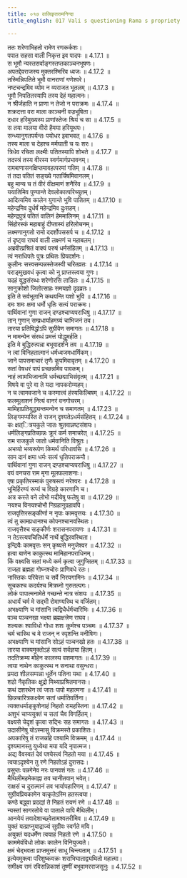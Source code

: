 ```yaml
---
title: ०१७ वालिकृतरामनिन्दा
title_english: 017 Vali s questioning Rama s propriety

---
```



  
ततः शरेणाभिहतो रामेण रणकर्कशः।  
पपात सहसा वाली निकृत्त इव पादपः ॥ 4.17.1 ॥   
स भूमौ न्यस्तसर्वाङ्गस्तप्तकाञ्चनभूषणः।  
अपतद्देवराजस्य मुक्तरश्मिरिव ध्वजः ॥ 4.17.2 ॥   
तस्मिन्निपतिते भूमौ वानराणां गणेश्वरे।  
नष्टचन्द्रमिव व्योम न व्यराजत भूतलम् ॥ 4.17.3 ॥   
भूमौ निपतितस्यापि तस्य देहं महात्मनः।  
न श्रीर्जहाति न प्राणा न तेजो न पराक्रमः ॥ 4.17.4 ॥   
शक्रदत्ता वरा माला काञ्चनी वज्रभूषिता।  
दधार हरिमुख्यस्य प्राणांस्तेजः श्रियं च सा ॥ 4.17.5 ॥   
स तया मालया वीरो हैमया हरियूथपः।  
सन्ध्यानुगतपर्यन्तः पयोधर इवाभवत् ॥ 4.17.6 ॥   
तस्य माला च देहश्च मर्मघाती च यः शरः।  
त्रिधेव रचिता लक्ष्मीः पतितस्यापि शोभते ॥ 4.17.7 ॥   
तदस्त्रं तस्य वीरस्य स्वर्गमार्गप्रभावनम्।  
रामबाणासनक्षिप्तमावहत्परमां गतिम् ॥ 4.17.8 ॥   
तं तदा पतितं सङ्ख्ये गतार्चिषमिवानलम्।  
बहु मान्य च तं वीरं वीक्षमाणं शनैरिव ॥ 4.17.9 ॥   
ययातिमिव पुण्यान्ते देवलोकात्परिच्युतम्।  
आदित्यमिव कालेन युगान्ते भुवि पातितम् ॥ 4.17.10 ॥   
महेन्द्रमिव दुर्धर्षं महेन्द्रमिव दुःसहम्।  
महेन्द्रपुत्रं पतितं वालिनं हेममालिनम् ॥ 4.17.11 ॥   
सिंहोरस्कं महाबाहुं दीप्तास्यं हरिलोचनम्।  
लक्ष्मणानुगतो रामो ददर्शोपससर्प च ॥ 4.17.12 ॥   
तं दृष्ट्वा राघवं वाली लक्ष्मणं च महाबलम्।  
अब्रवीत्प्रश्रितं वाक्यं परुषं धर्मसंहितम् ॥ 4.17.13 ॥   
त्वं नराधिपतेः पुत्रः प्रथितः प्रियदर्शनः।  
कुलीनः सत्त्वसम्पन्नस्तेजस्वी चरितव्रतः ॥ 4.17.14 ॥   
पराङ्मुखवधं कृत्वा को नु प्राप्तस्त्वया गुणः।  
यदहं युद्धसंरब्धः शरेणोरसि ताडितः ॥ 4.17.15 ॥   
सानुक्रोशो जितोत्साहः समयज्ञो दृढव्रतः।  
इति ते सर्वभूतानि कथयन्ति यशो भुवि ॥ 4.17.16 ॥   
दमः शमः क्षमा धर्मो धृतिः सत्यं पराक्रमः।  
पार्थिवानां गुणा राजन् दण्डश्चाप्यपराधिषु ॥ 4.17.17 ॥   
तान् गुणान् सम्प्रधार्याहमग्र्यं चाभिजनं तव।  
तारया प्रतिषिद्धोऽपि सुग्रीवेण समागतः ॥ 4.17.18 ॥   
न मामन्येन संरब्धं प्रमत्तं योद्धुमर्हति।  
इति मे बुद्धिरुत्पन्ना बभूवादर्शने तव ॥ 4.17.19 ॥   
न त्वां विनिहतात्मानं धर्मध्वजमधार्मिकम्।  
जाने पापसमाचारं तृणैः कूपमिवावृतम् ॥ 4.17.20 ॥   
सतां वेषधरं पापं प्रच्छन्नमिव पावकम्।  
नाहं त्वामभिजानामि धर्मच्छद्माभिसंवृतम् ॥ 4.17.21 ॥   
विषये वा पुरे वा ते यदा नापकरोम्यहम्।  
न च त्वामवजाने च कस्मात्त्वं हंस्यकिल्बिषम् ॥ 4.17.22 ॥   
फलमूलाशनं नित्यं वानरं वनगोचरम्।  
मामिहाप्रतियुद्ध्यन्तमन्येन च समागतम् ॥ 4.17.23 ॥   
लिङ्गमप्यस्ति ते राजन् दृश्यतेऽधर्मसंहितम् ॥ 4.17.24 ॥   
कः क्षत्ित्रयकुले जातः श्रुतवान्नष्टसंशयः।  
धर्मलिङ्गप्रतिच्छन्नः क्रूरं कर्म समाचरेत् ॥ 4.17.25 ॥   
राम राजकुले जातो धर्मवानिति विश्रुतः।  
अभव्यो भव्यरूपेण किमर्थं परिधावसि ॥ 4.17.26 ॥   
साम दानं क्षमा धर्मः सत्यं धृतिपराक्रमौ।  
पार्थिवानां गुणा राजन् दण़्डश्चाप्यपराधिषु ॥ 4.17.27 ॥   
वयं वनचरा राम मृगा मूलफलाशनाः।  
एषा प्रकृतिरस्माकं पुरुषस्त्वं नरेश्वरः ॥ 4.17.28 ॥   
भूमिर्हिरण्यं रूप्यं च विग्रहे कारणानि च।  
अत्र कस्ते वने लोभो मदीयेषु फलेषु वा ॥ 4.17.29 ॥   
नयश्च विनयश्चोभौ निग्रहानुग्रहावपि।  
राजवृत्तिरसङ्कीर्णा न नृपाः कामवृत्तयः ॥ 4.17.30 ॥   
त्वं तु कामप्रधानश्च कोपनश्चानवस्थितः।  
राजवृत्तैश्च सङ्कीर्णः शरासनपरायणः ॥ 4.17.31 ॥   
न तेऽस्त्यपचितिर्धर्मे नार्थे बुद्धिरवस्थिता।  
इन्द्रियैः कामवृत्तः सन् कृष्यसे मनुजेश्वर ॥ 4.17.32 ॥   
हत्वा बाणेन काकुत्स्थ मामिहानपराधिनम्।  
किं वक्ष्यसि सतां मध्ये कर्म कृत्वा जुगुप्सितम् ॥ 4.17.33 ॥   
राजहा ब्रह्महा गोघ्नश्चोरः प्राणिवधे रतः।  
नास्तिकः परिवेत्ता च सर्वे निरयगामिनः ॥ 4.17.34 ॥   
सूचकश्च कदर्यश्च मित्रघ्नो गुरुतल्पगः।  
लोकं पापात्मनामेते गच्छन्ते नात्र संशयः ॥ 4.17.35 ॥   
अधार्यं चर्म मे सद्भी रोमाण्यस्थि च वर्जितम्।  
अभक्ष्याणि च मांसानि त्वद्विधैर्धर्मचारिभिः ॥ 4.17.36 ॥   
पञ्च पञ्चनखा भक्ष्या ब्रह्मक्षत्त्रेण राघव।  
शल्यकः श्वाविधो गोधा शशः कूर्मश्च पञ्चमः ॥ 4.17.37 ॥   
चर्म चास्थि च मे राजन् न स्पृशन्ति मनीषिणः।  
अभक्ष्याणि च मांसानि सोऽहं पञ्चनखो हतः ॥ 4.17.38 ॥   
तारया वाक्यमुक्तोऽहं सत्यं सर्वज्ञया हितम्।  
तदतिक्रम्य मोहेन कालस्य वशमागतः ॥ 4.17.39 ॥   
त्वया नाथेन काकुत्स्थ न सनाथा वसुन्धरा।  
प्रमदा शीलसम्पन्ना धूर्तेन पतिना यथा ॥ 4.17.40 ॥   
शठो नैकृतिकः क्षुद्रो मिथ्याप्रश्रितमानसः।  
कथं दशरथेन त्वं जातः पापो महात्मना ॥ 4.17.41 ॥   
छिन्नचारित्रकक्ष्येण सतां धर्मातिवर्तिना।  
त्यक्तधर्माङ्कुशेनाहं निहतो रामहस्तिना ॥ 4.17.42 ॥   
अशुभं चाप्ययुक्तं च सतां चैव विगर्हितम्।  
वक्ष्यसे चेदृशं कृत्वा सद्भिः सह समागतः ॥ 4.17.43 ॥   
उदासीनेषु योऽस्मासु विक्रमस्ते प्रकाशितः।  
अपकारिषु तं राजन्नहि पश्यामि विक्रमम् ॥ 4.17.44 ॥   
दृश्यमानस्तु युध्येथा मया यदि नृपात्मज।  
अद्य वैवस्वतं देवं पश्येस्त्वं निहतो मया ॥ 4.17.45 ॥   
त्वयाऽदृश्येन तु रणे निहतोऽहं दुरासदः।  
प्रसुप्तः पन्नगेनेव नरः पानवशं गतः ॥ 4.17.46 ॥   
मैथिलीमहमेकाह्ना तव चानीतवान् भवेत्।  
राक्षसं च दुरात्मानं तव भार्यापहारिणम् ॥ 4.17.47 ॥   
सुग्रीवप्रियकामेन यत्कृतेऽस्मि हतस्त्वया।  
कण्ठे बद्ध्वा प्रदद्यां ते निहतं रावणं रणे ॥ 4.17.48 ॥   
न्यस्तां सागरतोये वा पाताले वापि मैथिलीम्।  
आनयेयं तवादेशाच्छ्वेतामश्वतरीमिव ॥ 4.17.49 ॥   
युक्तं यत्प्राप्नुयाद्राज्यं सुग्रीवः स्वर्गते मयि।  
अयुक्तं यदधर्मेण त्वयाहं निहतो रणे ॥ 4.17.50 ॥   
काममेवंविधो लोकः कालेन विनियुज्यते।  
क्षमं चेद्भवता प्राप्तमुत्तरं साधु चिन्त्यताम् ॥ 4.17.51 ॥   
इत्येवमुक्त्वा परिशुष्कवक्रः शराभिघाताद्व्यथितो महात्मा।  
समीक्ष्य रामं रविसन्निकाशं तूष्णीं बभूवामरराजसूनुः ॥ 4.17.52 ॥   